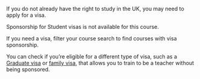 If you do not already have the right to study in the UK, you may need to apply for a visa.

Sponsorship for Student visas is not available for this course.

If you need a visa, filter your course search to find courses with visa sponsorship.

You can check if you’re eligible for a different type of visa, such as a [Graduate visa](https://www.gov.uk/graduate-visa) or [family visa](https://www.gov.uk/uk-family-visa), that allows you to train to be a teacher without being sponsored.
